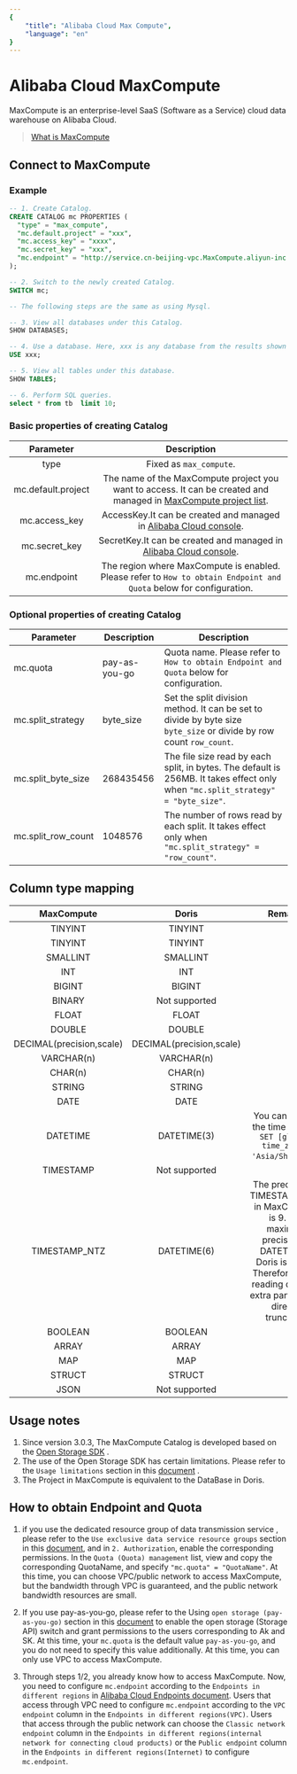 ```yaml
---
{
    "title": "Alibaba Cloud Max Compute",
    "language": "en"
}
---
```


<!-- 
Licensed to the Apache Software Foundation (ASF) under one
or more contributor license agreements.  See the NOTICE file
distributed with this work for additional information
regarding copyright ownership.  The ASF licenses this file
to you under the Apache License, Version 2.0 (the
"License"); you may not use this file except in compliance
with the License.  You may obtain a copy of the License at

  http://www.apache.org/licenses/LICENSE-2.0

Unless required by applicable law or agreed to in writing,
software distributed under the License is distributed on an
"AS IS" BASIS, WITHOUT WARRANTIES OR CONDITIONS OF ANY
KIND, either express or implied.  See the License for the
specific language governing permissions and limitations
under the License.
-->


# Alibaba Cloud MaxCompute

MaxCompute is an enterprise-level SaaS (Software as a Service) cloud data warehouse on Alibaba Cloud.

> [What is MaxCompute](https://www.alibabacloud.com/help/en/maxcompute/product-overview/what-is-maxcompute)

## Connect to MaxCompute

### Example

``` sql 
-- 1. Create Catalog.
CREATE CATALOG mc PROPERTIES (
  "type" = "max_compute",
  "mc.default.project" = "xxx",
  "mc.access_key" = "xxxx",
  "mc.secret_key" = "xxx",
  "mc.endpoint" = "http://service.cn-beijing-vpc.MaxCompute.aliyun-inc.com/api"
);

-- 2. Switch to the newly created Catalog.
SWITCH mc;

-- The following steps are the same as using Mysql.

-- 3. View all databases under this Catalog.
SHOW DATABASES;

-- 4. Use a database. Here, xxx is any database from the results shown in step 3.
USE xxx;

-- 5. View all tables under this database.
SHOW TABLES;

-- 6. Perform SQL queries.
select * from tb  limit 10;
```


### Basic properties of creating Catalog

|Parameter           | Description    | 
|:-------------:|:-------:|
|   type       | Fixed as  `max_compute`. |
|mc.default.project | The name of the MaxCompute project you want to access. It can be created and managed in [MaxCompute project list](https://MaxCompute.console.aliyun.com/cn-beijing/project-list). | 
| mc.access_key | AccessKey.It can be created and managed in [Alibaba Cloud console](https://ram.console.aliyun.com/manage/ak).| 
| mc.secret_key | SecretKey.It can be created and managed in [Alibaba Cloud console](https://ram.console.aliyun.com/manage/ak). | 
|mc.endpoint | The region where MaxCompute is enabled. Please refer to `How to obtain Endpoint and Quota` below for configuration.| 



### Optional properties of creating Catalog

| Parameter     |  Description  | Description | 
|---|---|---|
|   mc.quota      | pay-as-you-go |  Quota name. Please refer to `How to obtain Endpoint and Quota` below for configuration.   | 
| mc.split_strategy | byte_size |   Set the split division method. It can be set to divide by byte size `byte_size` or divide by row count `row_count`. |
|  mc.split_byte_size| 268435456   | The file size read by each split, in bytes. The default is 256MB. It takes effect only when `"mc.split_strategy" = "byte_size"`.  |
| mc.split_row_count | 1048576 | The number of rows read by each split. It takes effect only when `"mc.split_strategy" = "row_count"`. |




## Column type mapping

|MaxCompute               |Doris                    |Remarks     | 
|:-----------------------:|:-----------------------:|:------:|
|TINYINT                  |TINYINT                  |        |
|TINYINT                  |TINYINT                  |        |
|SMALLINT                 |SMALLINT                 |        |
|INT                      |INT                      |        |
|BIGINT                   |BIGINT                   |        |
|BINARY                   |Not supported            |        |
|FLOAT                    |FLOAT                    |        |
|DOUBLE                   |DOUBLE                   |        |
|DECIMAL(precision,scale) |DECIMAL(precision,scale) |        |
|VARCHAR(n)               |VARCHAR(n)               |        |
|CHAR(n)                  |CHAR(n)                  |        |
|STRING                   |STRING                   |        |
|DATE                     |DATE                     |        |
|DATETIME                 |DATETIME(3)              | You can specify the time zone by  `SET [global] time_zone = 'Asia/Shanghai'`. |
|TIMESTAMP                |Not supported            |        |
|TIMESTAMP_NTZ            |DATETIME(6)              |The precision of TIMESTAMP_NTZ in MaxCompute is 9. The maximum precision of DATETIME in Doris is only 6. Therefore, when reading data, the extra parts will be directly truncated. |
|BOOLEAN                  |BOOLEAN                  |        |
|ARRAY                    |ARRAY                    |        |
|MAP                      |MAP                      |        |
|STRUCT                   |STRUCT                   |        |
|JSON                     |Not supported            |        |


## Usage notes

1. Since version 3.0.3, The MaxCompute Catalog is developed based on the [Open Storage SDK](https://help.aliyun.com/zh/maxcompute/user-guide/overview-1) .
2. The use of the Open Storage SDK has certain limitations. Please refer to the `Usage limitations` section in this [document](https://help.aliyun.com/zh/maxcompute/user-guide/overview-1) .
3. The Project in MaxCompute is equivalent to the DataBase in Doris.
 


## How to obtain Endpoint and Quota
1. if you use the dedicated resource group of data transmission service , please refer to the `Use exclusive data service resource groups` section in this [document](https://help.aliyun.com/zh/maxcompute/user-guide/purchase-and-use-exclusive-resource-groups-for-dts), and in `2. Authorization`, enable the corresponding permissions. In the `Quota (Quota) management` list, view and copy the corresponding QuotaName, and specify `"mc.quota" = "QuotaName"`. At this time, you can choose VPC/public network to access MaxCompute, but the bandwidth through VPC is guaranteed, and the public network bandwidth resources are small.

2. If you use pay-as-you-go, please refer to the Using `open storage (pay-as-you-go)` section in this [document](https://help.aliyun.com/zh/maxcompute/user-guide/overview-1) to enable the open storage (Storage API) switch and grant permissions to the users corresponding to Ak and SK. At this time, your `mc.quota` is the default value `pay-as-you-go`, and you do not need to specify this value additionally. At this time, you can only use VPC to access MaxCompute.

3. Through steps 1/2, you already know how to access MaxCompute. Now, you need to configure `mc.endpoint` according to the `Endpoints in different regions` in [Alibaba Cloud Endpoints document](https://www.alibabacloud.com/help/en/maxcompute/user-guide/endpoints). Users that access through VPC need to configure `mc.endpoint` according to the `VPC endpoint` column in the `Endpoints in different regions(VPC)`. Users that access through the public network can choose the `Classic network endpoint` column in the `Endpoints in different regions(internal network for connecting cloud products)` or the `Public endpoint` column in the `Endpoints in different regions(Internet)` to configure `mc.endpoint`.


